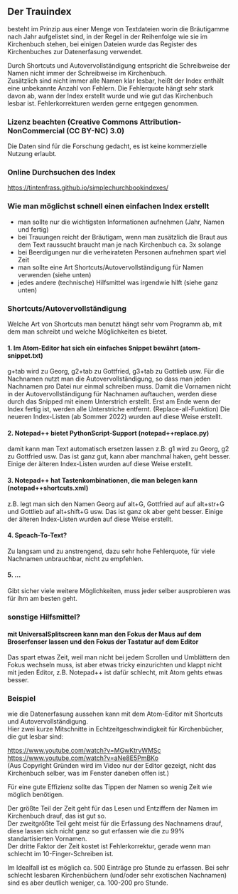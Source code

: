 ## Der Trauindex
besteht im Prinzip aus einer Menge von Textdateien worin die Bräutigamme nach Jahr aufgelistet sind, in der Regel in der Reihenfolge wie sie im Kirchenbuch stehen, bei einigen Dateien wurde das Register des Kirchenbuches zur Datenerfasung verwendet.

Durch Shortcuts und Autovervollständigung entspricht die Schreibweise der Namen nicht immer der Schreibweise im Kirchenbuch.<br>
Zusätzlich sind nicht immer alle Namen klar lesbar, heißt der Index enthält eine unbekannte Anzahl von Fehlern.
Die Fehlerquote hängt sehr stark davon ab, wann der Index erstellt wurde und wie gut das Kirchenbuch lesbar ist.
Fehlerkorrekturen werden gerne entgegen genommen.


### Lizenz beachten (Creative Commons Attribution-NonCommercial (CC BY-NC) 3.0)
Die Daten sind für die Forschung gedacht, es ist keine kommerzielle Nutzung erlaubt.


### Online Durchsuchen des Index
https://tintenfrass.github.io/simplechurchbookindexes/

### Wie man möglichst schnell einen einfachen Index erstellt

- man sollte nur die wichtigsten Informationen aufnehmen (Jahr, Namen und fertig)
- bei Trauungen reicht der Bräutigam, wenn man zusätzlich die Braut aus dem Text raussucht braucht man je nach Kirchenbuch ca. 3x solange
- bei Beerdigungen nur die verheirateten Personen aufnehmen spart viel Zeit
- man sollte eine Art Shortcuts/Autovervollständigung für Namen verwenden (siehe unten)
- jedes andere (technische) Hilfsmittel was irgendwie hilft (siehe ganz unten)

### Shortcuts/Autovervollständigung

Welche Art von Shortcuts man benutzt hängt sehr vom Programm ab, mit dem man schreibt und welche Möglichkeiten es bietet.

#### 1. Im Atom-Editor hat sich ein einfaches Snippet bewährt (atom-snippet.txt)
g+tab wird zu Georg, g2+tab zu Gottfried, g3+tab zu Gottlieb usw.
Für die Nachnamen nutzt man die Autovervollständigung, so dass man jeden Nachnamen pro Datei nur einmal schreiben muss.
Damit die Vornamen nicht in der Autovervollständigung für Nachnamen auftauchen, werden diese durch das Snipped mit einem Unterstrich erstellt.
Erst am Ende wenn der Index fertig ist, werden alle Unterstriche entfernt. (Replace-all-Funktion)
Die neueren Index-Listen (ab Sommer 2022) wurden auf diese Weise erstellt.

#### 2. Notepad++ bietet PythonScript-Support (notepad++replace.py)
damit kann man Text automatisch ersetzen lassen z.B: g1 wird zu Georg, g2 zu Gottfried usw.
Das ist ganz gut, kann aber manchmal haken, geht besser.
Einige der älteren Index-Listen wurden auf diese Weise erstellt.

#### 3. Notepad++ hat Tastenkombinationen, die man belegen kann (notepad++shortcuts.xml)
z.B. legt man sich den Namen Georg auf alt+G, Gottfried auf auf alt+str+G und Gottlieb auf alt+shift+G usw.
Das ist ganz ok aber geht besser.
Einige der älteren Index-Listen wurden auf diese Weise erstellt.

#### 4. Speach-To-Text?
Zu langsam und zu anstrengend, dazu sehr hohe Fehlerquote, für viele Nachnamen unbrauchbar, nicht zu empfehlen.

#### 5. ...
Gibt sicher viele weitere Möglichkeiten, muss jeder selber ausprobieren was für ihm am besten geht.

### sonstige Hilfsmittel?

#### mit UniversalSplitscreen kann man den Fokus der Maus auf dem Broserfenser lassen und den Fokus der Tastatur auf dem Editor
Das spart etwas Zeit, weil man nicht bei jedem Scrollen und Umblättern den Fokus wechseln muss,
ist aber etwas tricky einzurichten und klappt nicht mit jeden Editor, z.B. Notepad++ ist dafür schlecht, mit Atom gehts etwas besser.

### Beispiel
wie die Datenerfasung aussehen kann mit dem Atom-Editor mit Shortcuts und Autovervollständigung.<br>
Hier zwei kurze Mitschnitte in Echtzeitgeschwindigkeit für Kirchenbücher, die gut lesbar sind:

https://www.youtube.com/watch?v=MGwKtrvWMSc<br>
https://www.youtube.com/watch?v=aNe8E5PmBKo<br>
(Aus Copyright Gründen wird im Video nur der Editor gezeigt, nicht das Kirchenbuch selber, was im Fenster daneben offen ist.)

Für eine gute Effizienz sollte das Tippen der Namen so wenig Zeit wie möglich benötigen.

Der größte Teil der Zeit geht für das Lesen und Entziffern der Namen im Kirchenbuch drauf, das ist gut so.<br>
Der zweitgrößte Teil geht meist für die Erfassung des Nachnamens drauf, diese lassen sich nicht ganz so gut erfassen wie die zu 99% standartisierten Vornamen.<br>
Der dritte Faktor der Zeit kostet ist Fehlerkorrektur, gerade wenn man schlecht im 10-Finger-Schreiben ist.

Im Idealfall ist es möglich ca. 500 Einträge pro Stunde zu erfassen.
Bei sehr schlecht lesbaren Kirchenbüchern (und/oder sehr exotischen Nachnamen) sind es aber deutlich weniger, ca. 100-200 pro Stunde.